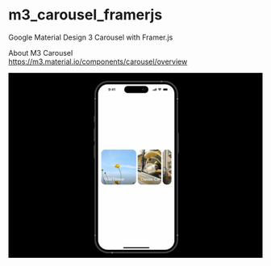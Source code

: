 # m3_carousel_framerjs
Google Material Design 3 Carousel with Framer.js

About M3 Carousel<br>
https://m3.material.io/components/carousel/overview

<img src="https://github.com/jangjunhyuk/m3_carousel_framerjs/blob/main/carousel.gif" alt="carousel"></img>
